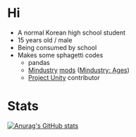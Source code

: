 # Hi
 * A normal Korean high school student
 * 15 years old / male
 * Being consumed by school
 * Makes some sphagetti codes
   * pandas
   * [Mindustry](https://github.com/Anuken/Mindustry) [mods](https://github.com/topics/mindustry-mod) ([Mindustry: Ages](https://github.com/AshesKaiser-KR/Mindustry-Ages))
   * [Project Unity](https://github.com/AvantTeam/ProjectUnityPublic) contributor
 
 # Stats
 [![Anurag's GitHub stats](https://github-readme-stats.vercel.app/api?username=AshesKaiser-KR)](https://github.com/anuraghazra/github-readme-stats)
